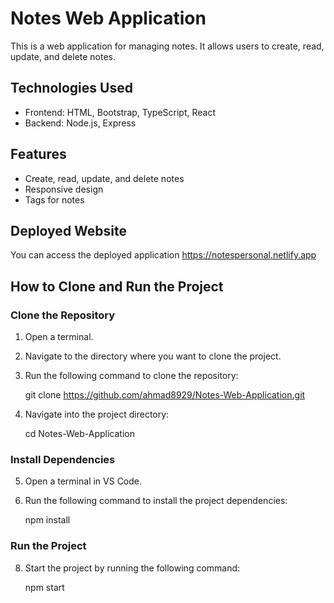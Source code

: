 # Notes Web Application

This is a web application for managing notes. It allows users to create, read, update, and delete notes.

## Technologies Used

- Frontend: HTML, Bootstrap, TypeScript, React
- Backend: Node.js, Express

## Features

- Create, read, update, and delete notes
- Responsive design
- Tags for notes

## Deployed Website

You can access the deployed application https://notespersonal.netlify.app



## How to Clone and Run the Project


### Clone the Repository

1. Open a terminal.
2. Navigate to the directory where you want to clone the project.
3. Run the following command to clone the repository:

    git clone https://github.com/ahmad8929/Notes-Web-Application.git

4. Navigate into the project directory:

    cd Notes-Web-Application


### Install Dependencies

5. Open a terminal in VS Code.
6. Run the following command to install the project dependencies:

    npm install
    

### Run the Project

8. Start the project by running the following command:

    npm start
    
